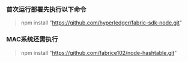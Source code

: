 ### 首次运行部署先执行以下命令 
> npm install "https://github.com/hyperledger/fabric-sdk-node.git"

### MAC系统还需执行
> npm install "https://github.com/fabrice102/node-hashtable.git"